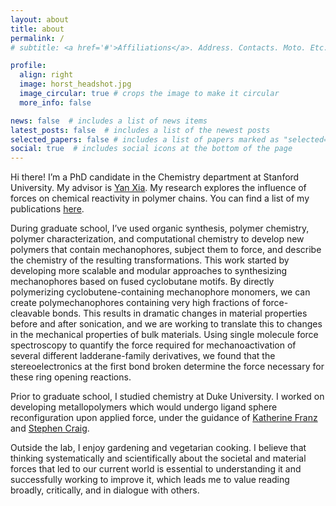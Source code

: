 ```yaml
---
layout: about
title: about
permalink: /
# subtitle: <a href='#'>Affiliations</a>. Address. Contacts. Moto. Etc.

profile:
  align: right
  image: horst_headshot.jpg
  image_circular: true # crops the image to make it circular
  more_info: false

news: false  # includes a list of news items
latest_posts: false  # includes a list of the newest posts
selected_papers: false # includes a list of papers marked as "selected={true}"
social: true  # includes social icons at the bottom of the page
---
```


Hi there! I’m a PhD candidate in the Chemistry department at Stanford University. My advisor is [Yan Xia](https://xialab.stanford.edu/). My research explores the influence of forces on chemical reactivity in polymer chains. You can find a list of my publications [here](https://scholar.google.com/citations?user=kIddhX4AAAAJ&hl=en).

During graduate school, I’ve used organic synthesis, polymer chemistry, polymer characterization, and computational chemistry to develop new polymers that contain mechanophores, subject them to force, and describe the chemistry of the resulting transformations. This work started by developing more scalable and modular approaches to synthesizing mechanophores based on fused cyclobutane motifs. By directly polymerizing cyclobutene-containing mechanophore monomers, we can create polymechanophores containing very high fractions of force-cleavable bonds. This results in dramatic changes in material properties before and after sonication, and we are working to translate this to changes in the mechanical properties of bulk materials. Using single molecule force spectroscopy to quantify the force required for mechanoactivation of several different ladderane-family derivatives, we found that the stereoelectronics at the first bond broken determine the force necessary for these ring opening reactions. 

Prior to graduate school, I studied chemistry at Duke University. I worked on developing metallopolymers which would undergo ligand sphere reconfiguration upon applied force, under the guidance of [Katherine Franz](https://sites.duke.edu/franzlab/) and [Stephen Craig](https://craiglab.chem.duke.edu/).

Outside the lab, I enjoy gardening and vegetarian cooking. I believe that thinking systematically and scientifically about the societal and material forces that led to our current world is essential to understanding it and successfully working to improve it, which leads me to value reading broadly, critically, and in dialogue with others.
